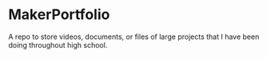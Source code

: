 # MakerPortfolio
A repo to store videos, documents, or files of large projects that I have been doing throughout high school.
